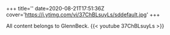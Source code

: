 +++
title=''
date=2020-08-21T17:51:36Z
cover='https://i.ytimg.com/vi/37ChBLsuyLs/sddefault.jpg'
+++

All content belongs to GlennBeck.
{{< youtube 37ChBLsuyLs >}}
